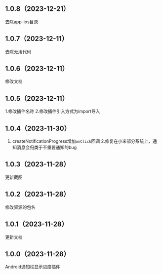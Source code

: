 ## 1.0.8（2023-12-21）
去除app-ios目录
## 1.0.7（2023-12-11）
去除无用代码
## 1.0.6（2023-12-11）
修改文档
## 1.0.5（2023-12-11）
1.修改插件名称
2.修改插件引入方式为import导入
## 1.0.4（2023-11-30）
1. createNotificationProgress增加`onClick`回调
2.修复在小米部分系统上，通知消息会归类于不重要通知的bug
## 1.0.3（2023-11-28）
更新截图
## 1.0.2（2023-11-28）
修改资源的包名
## 1.0.1（2023-11-28）
更新文档
## 1.0.0（2023-11-28）
Android通知栏显示进度插件
